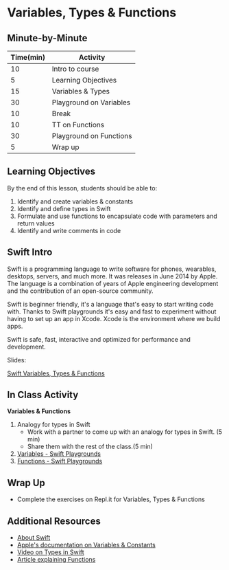 # Variables, Types & Functions

## Minute-by-Minute

| **Time(min)** | **Activity**               |
| ------------- | ---------------------------|
| 10            | Intro to course            |
| 5             | Learning Objectives        |
| 15            | Variables & Types          |
| 30            | Playground on Variables    |
| 10            | Break                      |
| 10            | TT on Functions            |
| 30            | Playground on Functions    |
| 5             | Wrap up                    |

## Learning Objectives

By the end of this lesson, students should be able to:

1. Identify and create variables & constants
1. Identify and define types in Swift
1. Formulate and use functions to encapsulate code with parameters and return values
1. Identify and write comments in code

## Swift Intro

Swift is a programming language to write software for phones, wearables, desktops, servers, and much more. It was releases in June 2014 by Apple. The language is a combination of years of Apple engineering development and the contribution of an open-source community.

Swift is beginner friendly, it's a language that's easy to start writing code with. Thanks to Swift playgrounds it's easy and fast to experiment without having to set up an app in Xcode. Xcode is the environment where we build apps.

Swift is safe, fast, interactive and optimized for performance and development.

Slides:

[Swift Variables, Types & Functions](https://docs.google.com/presentation/d/1EEPlP2v0bUeqSfXHjcSO_5zSbRY6ZDh_0noaXkXHdRg/edit?usp=sharing)

## In Class Activity

**Variables & Functions**
1. Analogy for types in Swift
    - Work with a partner to come up with an analogy for types in Swift. (5 min)
    - Share them with the rest of the class.(5 min)
1. [Variables - Swift Playgrounds](https://github.com/MakeSchool-Tutorials/Intro-Variables-Swift-Playground/archive/swift4.zip)
1. [Functions - Swift Playgrounds](https://github.com/soggybag/Draw-Mac)

## Wrap Up

- Complete the exercises on Repl.it for Variables, Types & Functions

## Additional Resources

- [About Swift](https://docs.swift.org/swift-book/index.html)
- [Apple's documentation on Variables & Constants](https://docs.swift.org/swift-book/LanguageGuide/TheBasics.html)
- [Video on Types in Swift](https://www.youtube.com/watch?v=BlXrMgmvNBI)
- [Article explaining Functions](https://learnappmaking.com/swift-functions-how-to/)
